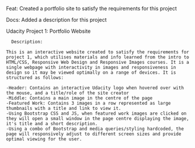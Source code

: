 Feat: Created a portfolio site to satisfy the requirements for this project

Docs: Added a description for this project

Udacity Project 1: Portfolio Website

      Description:
      
    This is an interactive website created to satisfy the requirements for project 1, which utilises materials and info learned from the intro to HTML/CSS, Responsive Web Design and Responsive Images courses. It is a single webpage with interactivity in images and responsiveness in design so it may be viewed optimally on a range of devices. It is structured as follows:
    
    -Header: Contains an interactive Udacity logo when hovered over with the mouse, and a title/role of the site creator
    -Middle: Contains a main image in the centre of the page
    -Featured Work: Contains 3 images in a row represented as large thumbnails with a title and link to view it.
    -Using Bootstrap CSS and JS, when featured work images are clicked on they will open a small window in the page centre displaying the image, it's title and a short description.
    -Using a combo of Bootstrap and media queries/styling hardcoded, the page will responsively adjust to different screen sizes and provide optimal viewing for the user.
    
  
